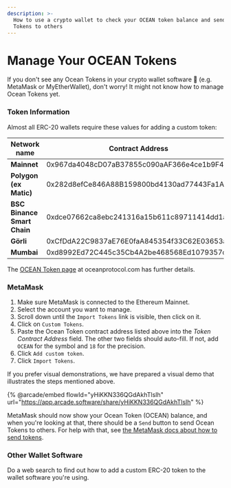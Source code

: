 ```yaml
---
description: >-
  How to use a crypto wallet to check your OCEAN token balance and send OCEAN
  Tokens to others
---
```


# Manage Your OCEAN Tokens

If you don't see any Ocean Tokens in your crypto wallet software 🔎 (e.g. MetaMask or MyEtherWallet), don't worry! It might not know how to manage Ocean Tokens yet.&#x20;

### Token Information

Almost all ERC-20 wallets require these values for adding a custom token:

<table data-full-width="false"><thead><tr><th width="161">Network name</th><th width="444">Contract Address</th><th width="105">Symbol</th><th>Decimals</th></tr></thead><tbody><tr><td><strong>Mainnet</strong></td><td>0x967da4048cD07aB37855c090aAF366e4ce1b9F48</td><td>OCEAN</td><td>18</td></tr><tr><td><strong>Polygon</strong><br><strong>(ex Matic)</strong></td><td>0x282d8efCe846A88B159800bd4130ad77443Fa1A1</td><td>mOCEAN</td><td>18</td></tr><tr><td><strong>BSC</strong><br><strong>Binance Smart Chain</strong></td><td>0xdce07662ca8ebc241316a15b611c89711414dd1a</td><td>OCEAN</td><td>18</td></tr><tr><td><strong>Görli</strong></td><td>0xCfDdA22C9837aE76E0faA845354f33C62E03653a</td><td>OCEAN</td><td>18</td></tr><tr><td><strong>Mumbai</strong></td><td>0xd8992Ed72C445c35Cb4A2be468568Ed1079357c8</td><td>OCEAN</td><td>18</td></tr></tbody></table>

The [OCEAN Token page](https://oceanprotocol.com/token) at oceanprotocol.com has further details.

### MetaMask

1. Make sure MetaMask is connected to the Ethereum Mainnet.
2. Select the account you want to manage.
3. Scroll down until the `Import Tokens` link is visible, then click on it.
4. Click on `Custom Tokens`.
5. Paste the Ocean Token contract address listed above into the _Token Contract Address_ field. The other two fields should auto-fill. If not, add `OCEAN` for the symbol and `18` for the precision.
6. Click `Add custom token`.
7. Click `Import Tokens`.

If you prefer visual demonstrations, we have prepared a visual demo that illustrates the steps mentioned above.

{% @arcade/embed flowId="yHiKKN336QGdAkhTlsIh" url="https://app.arcade.software/share/yHiKKN336QGdAkhTlsIh" %}

MetaMask should now show your Ocean Token (OCEAN) balance, and when you're looking at that, there should be a `Send` button to send Ocean Tokens to others. For help with that, see [the MetaMask docs about how to send tokens](https://metamask.zendesk.com/hc/en-us/articles/360015488931-How-to-Send-Tokens).

### Other Wallet Software

Do a web search to find out how to add a custom ERC-20 token to the wallet software you're using.
